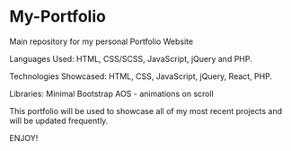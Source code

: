 # My-Portfolio
Main repository for my personal Portfolio Website

Languages Used: 
HTML, CSS/SCSS, JavaScript, jQuery and PHP.

Technologies Showcased: 
HTML, CSS, JavaScript, jQuery, React, PHP.

Libraries:
Minimal Bootstrap
AOS - animations on scroll

This portfolio will be used to showcase all of my most recent projects and will be updated frequently.


ENJOY!
